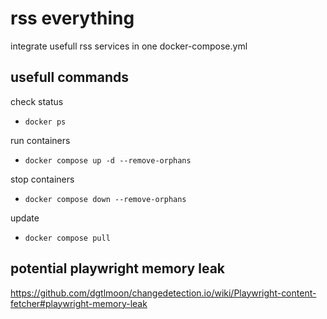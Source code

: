 # rss everything
integrate usefull rss services in one docker-compose.yml

## usefull commands

check status
- `docker ps`

run containers
- `docker compose up -d --remove-orphans`

stop containers
- `docker compose down --remove-orphans`

update
- `docker compose pull`

## potential playwright memory leak

https://github.com/dgtlmoon/changedetection.io/wiki/Playwright-content-fetcher#playwright-memory-leak
